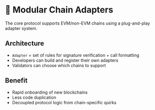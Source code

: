 # 🧩 Modular Chain Adapters

The core protocol supports EVM/non-EVM chains using a plug-and-play adapter system.

## Architecture

- `Adapter` = set of rules for signature verification + call formatting
- Developers can build and register their own adapters
- Validators can choose which chains to support

## Benefit

- Rapid onboarding of new blockchains
- Less code duplication
- Decoupled protocol logic from chain-specific quirks
